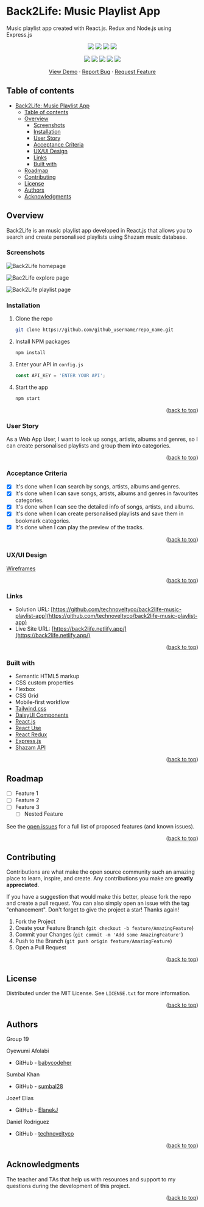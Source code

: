 <a name="readme-top"></a>
# Back2Life: Music Playlist App

Music playlist app created with React.js. Redux and Node.js using Express.js

<!-- project repository shields -->
<p align="center">
  <img src="https://img.shields.io/github/repo-size/technoveltyco/back2life-music-playlist-app" />
  <img src="https://img.shields.io/github/languages/top/technoveltyco/back2life-music-playlist-app" />
  <img src="https://img.shields.io/github/issues/technoveltyco/back2life-music-playlist-app" />
  <img src="https://img.shields.io/github/last-commit/technoveltyco/back2life-music-playlist-app" />
</p>

<p align="center">
  <img src="https://img.shields.io/badge/HTML5-orange" />
  <img src="https://img.shields.io/badge/CSS3-blue" />
  <img src="https://img.shields.io/badge/TailwindCSS-purple" />
  <img src="https://img.shields.io/badge/Javascript-yellow" />
  <img src="https://img.shields.io/badge/React.js-green" />
</p>
<!-- end project repository shields -->

<p align="center">
    <a href="https://back2life.netlify.app/">View Demo</a>
    ·
    <a href="https://github.com/technoveltyco/back2life-music-playlist-app/issues">Report Bug</a>
    ·
    <a href="https://github.com/users/technoveltyco/projects/8">Request Feature</a>
</p>

## Table of contents

- [Back2Life: Music Playlist App](#back2life-music-playlist-app)
  - [Table of contents](#table-of-contents)
  - [Overview](#overview)
    - [Screenshots](#screenshots)
    - [Installation](#installation)
    - [User Story](#user-story)
    - [Acceptance Criteria](#acceptance-criteria)
    - [UX/UI Design](#uxui-design)
    - [Links](#links)
    - [Built with](#built-with)
  - [Roadmap](#roadmap)
  - [Contributing](#contributing)
  - [License](#license)
  - [Authors](#authors)
  - [Acknowledgments](#acknowledgments)

## Overview

Back2Life is an music playlist app developed in React.js that allows you to search and create personalised playlists using  Shazam music database.

### Screenshots

![Back2Life homepage](docs/Screenshot%202023-03-24%20at%2016-15-00%20Back2Life%20Music%20Playlist%20App.png)

![Bac2Life explore page](docs/Screenshot%202023-03-24%20at%2016-17-35%20Back2Life%20Music%20Playlist%20App.png)

![Back2Life playlist page](docs/Screenshot%202023-03-24%20at%2016-19-04%20Back2Life%20Music%20Playlist%20App.png)
### Installation

1. Clone the repo
   ```sh
   git clone https://github.com/github_username/repo_name.git
   ```
2. Install NPM packages
   ```sh
   npm install
   ```
3. Enter your API in `config.js`
   ```js
   const API_KEY = 'ENTER YOUR API';
   ```
4. Start the app 
   ```js
   npm start
   ```

<p align="right">(<a href="#readme-top">back to top</a>)</p>

### User Story

As a Web App User,
I want to look up songs, artists, albums and genres,
so I can create personalised playlists and group them into categories.

<p align="right">(<a href="#readme-top">back to top</a>)</p>

### Acceptance Criteria

- [x] It's done when I can search by songs, artists, albums and genres.
- [x] It's done when I can save songs, artists, albums and genres in favourites categories.
- [x] It's done when I can see the detailed info of songs, artists, and albums.
- [x] It's done when I can create personalised playlists and save them in bookmark categories.
- [x] It's done when I can play the preview of the tracks.

<p align="right">(<a href="#readme-top">back to top</a>)</p>

### UX/UI Design

[Wireframes](https://www.figma.com/file/eXby2cQnFCV7AkqxnbGxUV/Back2Life-Music-Playlist-App?node-id=0%3A1&t=qkWeFJI4Uh06oPu3-1)

<p align="right">(<a href="#readme-top">back to top</a>)</p>

### Links

- Solution URL: [https://github.com/technoveltyco/back2life-music-playlist-app](https://github.com/technoveltyco/back2life-music-playlist-app)
- Live Site URL: [https://back2life.netlify.app/](https://back2life.netlify.app/)

<p align="right">(<a href="#readme-top">back to top</a>)</p>

### Built with

- Semantic HTML5 markup
- CSS custom properties
- Flexbox
- CSS Grid
- Mobile-first workflow
- [Tailwind.css](https://tailwindcss.com/)
- [DaisyUI Components](https://daisyui.com/)
- [React.js](https://reactjs.org/)
- [React Use](https://www.reactuse.com/)
- [React Redux](https://react-redux.js.org/)
- [Express.js](https://expressjs.com/)
- [Shazam API](https://rapidapi.com/apidojo/api/shazam/)

<p align="right">(<a href="#readme-top">back to top</a>)</p>

<!-- ROADMAP -->
## Roadmap

- [ ] Feature 1
- [ ] Feature 2
- [ ] Feature 3
    - [ ] Nested Feature

See the [open issues](https://github.com/github_username/repo_name/issues) for a full list of proposed features (and known issues).

<p align="right">(<a href="#readme-top">back to top</a>)</p>



<!-- CONTRIBUTING -->
## Contributing

Contributions are what make the open source community such an amazing place to learn, inspire, and create. Any contributions you make are **greatly appreciated**.

If you have a suggestion that would make this better, please fork the repo and create a pull request. You can also simply open an issue with the tag "enhancement".
Don't forget to give the project a star! Thanks again!

1. Fork the Project
2. Create your Feature Branch (`git checkout -b feature/AmazingFeature`)
3. Commit your Changes (`git commit -m 'Add some AmazingFeature'`)
4. Push to the Branch (`git push origin feature/AmazingFeature`)
5. Open a Pull Request

<p align="right">(<a href="#readme-top">back to top</a>)</p>



<!-- LICENSE -->
## License

Distributed under the MIT License. See `LICENSE.txt` for more information.

<p align="right">(<a href="#readme-top">back to top</a>)</p>

## Authors

  Group 19

Oyewumi Afolabi
- GitHub - [babycodeher](https://github.com/babycodeher)

Sumbal Khan
- GitHub - [sumbal28](https://github.com/sumbal28)

Jozef Elias
- GitHub - [ElanekJ](https://github.com/ElanekJ)

Daniel Rodriguez
- GitHub - [technoveltyco](https://github.com/technoveltyco)

<p align="right">(<a href="#readme-top">back to top</a>)</p>

## Acknowledgments

The teacher and TAs that help us with resources and support to my questions during the development of this project.

<p align="right">(<a href="#readme-top">back to top</a>)</p>
